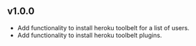 ## v1.0.0

- Add functionality to install heroku toolbelt for a list of users.
- Add functionality to install heroku toolbelt plugins.
